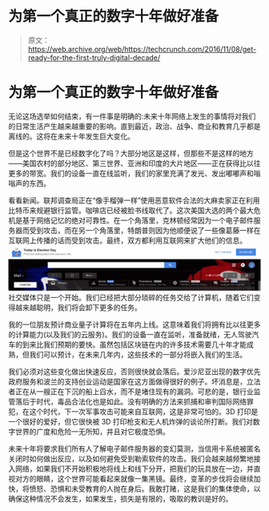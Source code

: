 # 为第一个真正的数字十年做好准备 

> 原文：<https://web.archive.org/web/https://techcrunch.com/2016/11/08/get-ready-for-the-first-truly-digital-decade/>

# 为第一个真正的数字十年做好准备

无论这场选举如何结束，有一件事是明确的:未来十年网络上发生的事情将对我们的日常生活产生越来越重要的影响。直到最近，政治、战争、商业和教育几乎都是离线的。这将在未来十年发生巨大变化。

但是这个世界不是已经数字化了吗？大部分地区是这样，但那些不是这样的地方——美国农村的部分地区、第三世界、亚洲和印度的大片地区——正在获得比以往更多的带宽。我们的设备一直在线监听，我们的家里充满了发光、发出嘟嘟声和嗡嗡声的东西。

看看新闻。联邦调查局正在“像手榴弹一样”使用恶意软件合法的大麻卖家正在利用比特币来规避银行监管。咖啡店已经被脸书线取代了。这次美国大选的两个最大危机是基于网络记忆的绝对可靠性。在一个角落里，克林顿经常因为一个电子邮件服务器而受到攻击，而在另一个角落里，特朗普则因为他顺便说了一些像葛藤一样在互联网上传播的话而受到攻击。最终，双方都利用互联网来扩大他们的信息。
![screen-shot-2016-11-08-at-12-13-20-pm](img/fff7d17084387e7c2d565ee16f31dcdc.png)
社交媒体只是一个开始。我们已经把大部分琐碎的任务交给了计算机，随着它们变得越来越聪明，我们将会卸下更多的任务。

我的一位朋友预计商业量子计算将在五年内上线。这意味着我们将拥有比以往更多的计算能力(以及我们的云服务)。我们的设备一直在监听，准备就绪，无人驾驶汽车的到来比我们预期的要快。虽然包括区块链在内的许多技术需要几十年才能成熟，但我们可以预计，在未来几年内，这些技术的一部分将嵌入我们的生活。

我们必须对这些变化做出快速反应，否则很快就会落后。爱沙尼亚出现的数字优先政府服务和波兰的支持创业运动是国家在这方面做得很好的例子。坏消息是，立法者正在从一艘正在下沉的船上舀水，而不是堵住现有的漏洞。可悲的是，银行业监管落后于时代，毒品合法化也是如此。没有明确的方法来抓捕和审判国际网络罪犯，在这个时代，下一次军事攻击可能来自互联网，这是非常可怕的。3D 打印是一个很好的爱好，但它很快被 3D 打印枪支和无人机炸弹的谈论所打断。我们对数字世界的广度和危险一无所知，并且对它极度恐惧。

未来十年将要求我们所有人了解电子邮件服务器的变幻莫测，当信用卡系统被匿名关闭时如何做出反应，以及如何避免受到勒索软件的攻击。我们会越来越频繁地接入网络，如果我们不开始积极地将线上和线下分开，把我们的玩具放在一边，并直视对方的眼睛，这个世界可能看起来就像一集黑镜。最终，变革的步伐将会继续加快，将愤怒、恐惧和未受教育的人抛在身后。我敢打赌，这是我们的集体使命，以确保这种情况不会发生，如果发生，损失是有限的，吸取的教训是好的。